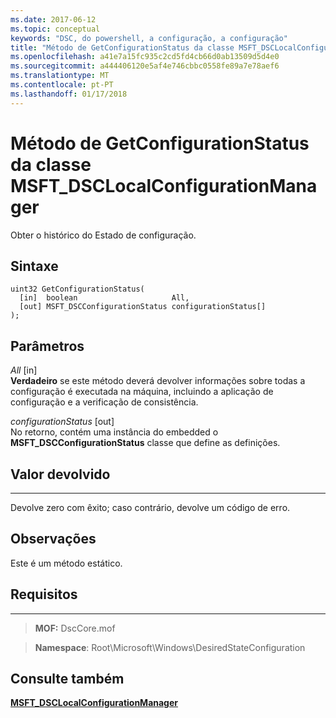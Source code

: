 ```yaml
---
ms.date: 2017-06-12
ms.topic: conceptual
keywords: "DSC, do powershell, a configuração, a configuração"
title: "Método de GetConfigurationStatus da classe MSFT_DSCLocalConfigurationManager"
ms.openlocfilehash: a41e7a15fc935c2cd5fd4cb66d0ab13509d5d4e0
ms.sourcegitcommit: a444406120e5af4e746cbbc0558fe89a7e78aef6
ms.translationtype: MT
ms.contentlocale: pt-PT
ms.lasthandoff: 01/17/2018
---
```

# <a name="getconfigurationstatus-method-of-the-msftdsclocalconfigurationmanager-class"></a>Método de GetConfigurationStatus da classe MSFT_DSCLocalConfigurationManager

Obter o histórico do Estado de configuração.

<a name="syntax"></a>Sintaxe
------

```mof
uint32 GetConfigurationStatus(
  [in]  boolean                     All,
  [out] MSFT_DSCConfigurationStatus configurationStatus[]
);
```

<a name="parameters"></a>Parâmetros
----------

*All* \[in\]  
**Verdadeiro** se este método deverá devolver informações sobre todas a configuração é executada na máquina, incluindo a aplicação de configuração e a verificação de consistência.

*configurationStatus* \[out\]  
No retorno, contém uma instância do embedded o **MSFT_DSCConfigurationStatus** classe que define as definições.

## <a name="return-value"></a>Valor devolvido
------------

Devolve zero com êxito; caso contrário, devolve um código de erro.

## <a name="remarks"></a>Observações

Este é um método estático.

## <a name="requirements"></a>Requisitos
------------
>**MOF:** DscCore.mof

>**Namespace**: Root\Microsoft\Windows\DesiredStateConfiguration


## <a name="see-also"></a>Consulte também


[**MSFT_DSCLocalConfigurationManager**](msft-dsclocalconfigurationmanager.md)


 

 



